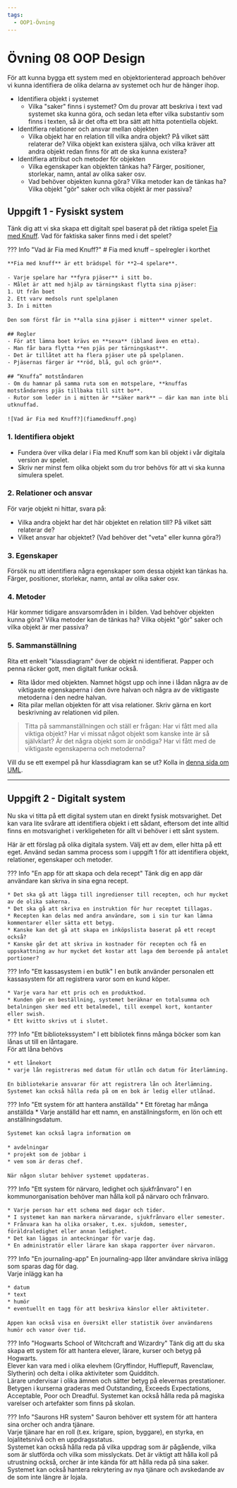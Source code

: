```yaml
---
tags:
  - OOP1-Övning
---
```


# Övning 08 OOP Design

För att kunna bygga ett system med en objektorienterad approach behöver vi kunna identifiera de olika delarna av systemet och hur de hänger ihop.

* Identifiera objekt i systemet
    * Vilka "saker" finns i systemet? Om du provar att beskriva i text vad systemet ska kunna göra, och sedan leta efter vilka substantiv som finns i texten, så är det ofta ett bra sätt att hitta potentiella objekt.
* Identifiera relationer och ansvar mellan objekten
    * Vilka objekt har en relation till vilka andra objekt? På vilket sätt relaterar de? Vilka objekt kan existera själva, och vilka kräver att andra objekt redan finns för att de ska kunna existera?
* Identifiera attribut och metoder för objekten
    * Vilka egenskaper kan objekten tänkas ha? Färger, positioner, storlekar, namn, antal av olika saker osv.
    * Vad behöver objekten kunna göra? Vilka metoder kan de tänkas ha? Vilka objekt "gör" saker och vilka objekt är mer passiva?

## Uppgift 1 - Fysiskt system

Tänk dig att vi ska skapa ett digitalt spel baserat på det riktiga spelet [Fia med Knuff](https://sv.wikipedia.org/wiki/Fia_(br%C3%A4dspel)). Vad för faktiska saker finns med i det spelet?

??? Info "Vad är Fia med Knuff?"
    # Fia med knuff – spelregler i korthet

    **Fia med knuff** är ett brädspel för **2–4 spelare**.  

    - Varje spelare har **fyra pjäser** i sitt bo.  
    - Målet är att med hjälp av tärningskast flytta sina pjäser:  
    1. Ut från boet  
    2. Ett varv medsols runt spelplanen  
    3. In i mitten  

    Den som först får in **alla sina pjäser i mitten** vinner spelet.

    ## Regler
    - För att lämna boet krävs en **sexa** (ibland även en etta).  
    - Man får bara flytta **en pjäs per tärningskast**.  
    - Det är tillåtet att ha flera pjäser ute på spelplanen.  
    - Pjäsernas färger är **röd, blå, gul och grön**.  

    ## “Knuffa” motståndaren
    - Om du hamnar på samma ruta som en motspelare, **knuffas motståndarens pjäs tillbaka till sitt bo**.  
    - Rutor som leder in i mitten är **säker mark** – där kan man inte bli utknuffad.

    ![Vad är Fia med Knuff?](fiamedknuff.png)

### **1. Identifiera objekt**

* Fundera över vilka delar i Fia med Knuff som kan bli objekt i vår digitala version av spelet.
* Skriv ner minst fem olika objekt som du tror behövs för att vi ska kunna simulera spelet.

### **2. Relationer och ansvar**

För varje objekt ni hittar, svara på:

* Vilka andra objekt har det här objektet en relation till? På vilket sätt relaterar de? 
* Vilket ansvar har objektet? (Vad behöver det "veta" eller kunna göra?)

### **3. Egenskaper**

Försök nu att identifiera några egenskaper som dessa objekt kan tänkas ha. Färger, positioner, storlekar, namn, antal av olika saker osv.

### **4. Metoder**

Här kommer tidigare ansvarsområden in i bilden. Vad behöver objekten kunna göra? Vilka metoder kan de tänkas ha? Vilka objekt "gör" saker och vilka objekt är mer passiva?

### **5. Sammanställning**

Rita ett enkelt "klassdiagram" över de objekt ni identifierat. Papper och penna räcker gott, men digitalt funkar också.

* Rita lådor med objekten. Namnet högst upp och inne i lådan några av de viktigaste egenskaperna i den övre halvan och några av de viktigaste metoderna i den nedre halvan.
* Rita pilar mellan objekten för att visa relationer. Skriv gärna en kort beskrivning av relationen vid pilen.

> Titta på sammanställningen och ställ er frågan: Har vi fått med alla viktiga objekt? Har vi missat något objekt som kanske inte är så självklart? Är det några objekt som är onödiga? Har vi fått med de viktigaste egenskaperna och metoderna?

Vill du se ett exempel på hur klassdiagram kan se ut? Kolla in [denna sida om UML](../../../../material/general/methodology/uml.md).

---

## Uppgift 2 - Digitalt system

Nu ska vi titta på ett digital system utan en direkt fysisk motsvarighet. Det kan vara lite svårare att identifiera objekt i ett sådant, eftersom det inte alltid finns en motsvarighet i verkligeheten för allt vi behöver i ett sånt system.

Här är ett förslag på olika digitala system. Välj ett av dem, eller hitta på ett eget. Använd sedan samma process som i uppgift 1 för att identifiera objekt, relationer, egenskaper och metoder.

??? Info "En app för att skapa och dela recept"
    Tänk dig en app där användare kan skriva in sina egna recept.  

    * Det ska gå att lägga till ingredienser till recepten, och hur mycket av de olika sakerna. 
    * Det ska gå att skriva en instruktion för hur receptet tillagas. 
    * Recepten kan delas med andra användare, som i sin tur kan lämna kommentarer eller sätta ett betyg. 
    * Kanske kan det gå att skapa en inköpslista baserat på ett recept också? 
    * Kanske går det att skriva in kostnader för recepten och få en uppskattning av hur mycket det kostar att laga dem beroende på antalet portioner?

??? Info "Ett kassasystem i en butik"
    I en butik använder personalen ett kassasystem för att registrera varor som en kund köper.
    
    * Varje vara har ett pris och en produktkod.  
    * Kunden gör en beställning, systemet beräknar en totalsumma och betalningen sker med ett betalmedel, till exempel kort, kontanter eller swish.  
    * Ett kvitto skrivs ut i slutet.

??? Info "Ett bibliotekssystem"
    I ett bibliotek finns många böcker som kan lånas ut till en låntagare.  
    För att låna behövs 
    
    * ett lånekort
    * varje lån registreras med datum för utlån och datum för återlämning.  

    En bibliotekarie ansvarar för att registrera lån och återlämning.  
    Systemet kan också hålla reda på om en bok är ledig eller utlånad.

??? Info "Ett system för att hantera anställda"
    * Ett företag har många anställda
    * Varje anställd har ett namn, en anställningsform, en lön och ett anställningsdatum.  
    
    Systemet kan också lagra information om 
    
    * avdelningar
    * projekt som de jobbar i
    * vem som är deras chef.  
    
    När någon slutar behöver systemet uppdateras.

??? Info "Ett system för närvaro, ledighet och sjukfrånvaro"
    I en kommunorganisation behöver man hålla koll på närvaro och frånvaro.  
   
    * Varje person har ett schema med dagar och tider.  
    * I systemet kan man markera närvarande, sjukfrånvaro eller semester.
    * Frånvara kan ha olika orsaker, t.ex. sjukdom, semester, föräldraledighet eller annan ledighet.
    * Det kan läggas in anteckningar för varje dag.
    * En administratör eller lärare kan skapa rapporter över närvaron.

??? Info "En journaling-app"
    En journaling-app låter användare skriva inlägg som sparas dag för dag.  
    Varje inlägg kan ha 
    
    * datum
    * text
    * humör
    * eventuellt en tagg för att beskriva känslor eller aktiviteter.  
    
    Appen kan också visa en översikt eller statistik över användarens humör och vanor över tid.

??? Info "Hogwarts School of Witchcraft and Wizardry"
    Tänk dig att du ska skapa ett system för att hantera elever, lärare, kurser och betyg på Hogwarts.  
    Elever kan vara med i olika elevhem (Gryffindor, Hufflepuff, Ravenclaw, Slytherin) och delta i olika aktiviteter som Quidditch.  
    Lärare undervisar i olika ämnen och sätter betyg på elevernas prestationer.
    Betygen i kurserna graderas med Outstanding, Exceeds Expectations, Acceptable, Poor och Dreadful.
    Systemet kan också hålla reda på magiska varelser och artefakter som finns på skolan.

??? Info "Saurons HR system"
    Sauron behöver ett system för att hantera sina orcher och andra tjänare.  
    Varje tjänare har en roll (t.ex. krigare, spion, byggare), en styrka, en lojalitetsnivå och en uppdragsstatus.  
    Systemet kan också hålla reda på vilka uppdrag som är pågående, vilka som är slutförda och vilka som misslyckats.
    Det är viktigt att hålla koll på utrustning också, orcher är inte kända för att hålla reda på sina saker.
    Systemet kan också hantera rekrytering av nya tjänare och avskedande av de som inte längre är lojala.

